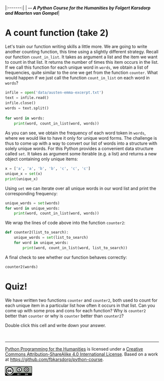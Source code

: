 
<BR>

|:-------:|
| <span style="font-size: 100%"><b>_-- A Python Course for the Humanities by Folgert Karsdorp and Maarten van Gompel_</b></span>|

# A count function (take 2)

Let's train our function writing skills a little more. We are going to write another counting function, this time using a slightly different strategy. Recall our function `count_in_list`. It takes as argument a list and the item we want to count in that list. It returns the number of times this item occurs in the list. If we call this function for each unique word in `words`, we obtain a list of frequencies, quite similar to the one we get from the function `counter`. What would happen if we just call the function `count_in_list` on each word in `words`?

```python runnable
infile = open('data/austen-emma-excerpt.txt')
text = infile.read()
infile.close()
words = text.split()

for word in words:
    print(word, count_in_list(word, words))
```

As you can see, we obtain the frequency of each word token in `words`, where we would like to have it only for unique word forms. The challenge is thus to come up with a way to convert our list of words into a structure with solely unique words. For this Python provides a convenient data structure called `set`. It takes as argument some iterable (e.g. a list) and returns a new object containing only unique items:

```python runnable
x = ['a', 'a', 'b', 'b', 'c', 'c', 'c']
unique_x = set(x)
print(unique_x)
```

Using `set` we can iterate over all unique words in our word list and print the corresponding frequency:

```python runnable
unique_words = set(words)
for word in unique_words:
    print(word, count_in_list(word, words))
```

We wrap the lines of code above into the function `counter2`:

```python runnable
def counter2(list_to_search):
    unique_words = set(list_to_search)
    for word in unique_words:
        print(word, count_in_list(word, list_to_search))
```

A final check to see whether our function behaves correctly:

```python runnable
counter2(words)
```

# Quiz!

We have written two functions `counter` and `counter2`, both used to count for each unique item in a particular list how often it occurs in that list. Can you come up with some pros and cons for each function? Why is `counter2` better than `counter` or why is `counter` better than `counter2`?

Double click this cell and write down your answer.

<BR>

----

[Python Programming for the Humanities](http://fbkarsdorp.github.io/python-course) is licensed under a [Creative Commons Attribution-ShareAlike 4.0 International License](https://creativecommons.org/licenses/by-sa/4.0/). Based on a work at https://github.com/fbkarsdorp/python-course.

![Creative Commons](../graphics/CreativeCommons.png)
